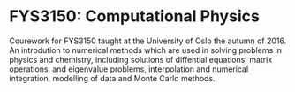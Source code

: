 # FYS3150: Computational Physics
Courework for FYS3150 taught at the University of Oslo the autumn of 2016.
An introdution to numerical methods which are used in solving problems in physics and chemistry, including solutions of diffential equations, matrix operations, and eigenvalue problems, interpolation and numerical integration, modelling of data and Monte Carlo methods.
